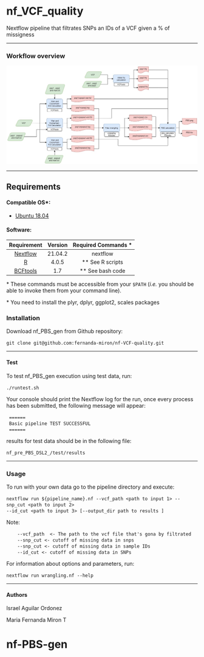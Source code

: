 
# **nf_VCF_quality**

Nextflow pipeline that filtrates SNPs an IDs 
of a VCF given a % of missigness 

------------------------------------------------------------------------

### Workflow overview

![General Workflow](dev_notes/PBS_tool.jpg)

------------------------------------------------------------------------

## Requirements

#### Compatible OS\*:

-   [Ubuntu 18.04 ](http://releases.ubuntu.com/18.04/)

#### Software:

|                    Requirement                     |          Version           |  Required Commands \*  |
|:--------------------------------------------------:|:--------------------------:|:----------------------:|
|        [Nextflow](https://www.nextflow.io/)        |          21.04.2           |        nextflow        |
|          [R](https://www.r-project.org/)           |           4.0.5            |   \*\* See R scripts   |
| [BCFtools](http://vcftools.sourceforge.net/)       |           1.7              | \*\*   See bash code   |

\* These commands must be accessible from your `$PATH` (*i.e.* you
should be able to invoke them from your command line).

\* You need to install the plyr, dplyr, ggplot2, scales packages

### Installation

Download nf_PBS_gen from Github repository:

    git clone git@github.com:fernanda-miron/nf-VCF-quality.git

------------------------------------------------------------------------

#### Test

To test nf_PBS_gen execution using test data, run:

    ./runtest.sh

Your console should print the Nextflow log for the run, once every
process has been submitted, the following message will appear:

     ======
     Basic pipeline TEST SUCCESSFUL
     ======

results for test data should be in the following file:

    nf_pre_PBS_DSL2_/test/results

------------------------------------------------------------------------

### Usage

To run with your own data go to the pipeline directory and execute:

    nextflow run ${pipeline_name}.nf --vcf_path <path to input 1> --snp_cut <path to input 2> 
    --id_cut <path to input 3> [--output_dir path to results ]

Note: 

        --vcf_path	<- The path to the vcf file that's gona by filtrated
        --snp_cut <- cutoff of missing data in snps
        --snp_cut <- cutoff of missing data in sample IDs
        --id_cut <- cutoff of missing data in SNPs

For information about options and parameters, run:

    nextflow run wrangling.nf --help

------------------------------------------------------------------------

#### Authors

Israel Aguilar Ordonez

Maria Fernanda Miron T
# nf-PBS-gen
